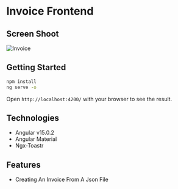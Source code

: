 # Invoice Frontend

## Screen Shoot
![Invoice](https://user-images.githubusercontent.com/81297825/230163022-c4ca6ccf-9663-44e5-ba0e-a0048f4804fd.png)

## Getting Started

```bash
npm install
ng serve -o
```
Open `http://localhost:4200/` with your browser to see the result.

## Technologies

- Angular  v15.0.2
- Angular Material
- Ngx-Toastr

## Features

- Creating An Invoice From A Json File

